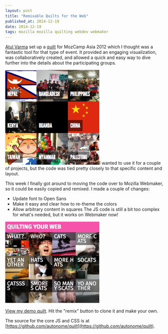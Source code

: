 ```yaml
---
layout: post
title: "Remixable Quilts for the Web"
published_at: 2014-12-19
date: 2014-12-19
tags: mozilla mozilla quilting webdev webmaker
---
```


[Atul Varma](https://twitter.com/toolness) set up a [quilt](http://quilts.mozillacamp.org/2012/asia/) for MozCamp Asia 2012 which I thought was a fantastic tool for that type of event. It provided an engaging visualization, was collaboratively created, and allowed a quick and easy way to dive further into the details about the participating groups.

[![Screenshot 2014-12-18 15.23.19](screenshot-2014-12-18-15-23-19.png)](http://quilts.mozillacamp.org/2012/asia/)I wanted to use it for a couple of projects, but the code was tied pretty closely to that specific content and layout.

This week I finally got around to moving the code over to Mozilla Webmaker, so it could be easily copied and remixed. I made a couple of changes:

*   Update font to Open Sans
*   Make it easy and clear how to re-theme the colors
*   Allow arbitrary content in squares
The JS code is still a bit too complex for what's needed, but it works on Webmaker now!

[![Screenshot 2014-12-18 15.09.42](screenshot-2014-12-18-15-09-42.png)](https://dietrich.makes.org/thimble/MjAzNzUxNDQ5Ng==/web-quilt)

[View my demo quilt](https://dietrich.makes.org/thimble/MjAzNzUxNDQ5Ng==/web-quilt). Hit the "remix" button to clone it and make your own.

The source for the core JS and CSS is at [https://github.com/autonome/quilt](https://github.com/autonome/quilt).